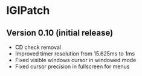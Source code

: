 # IGIPatch

## Version 0.10 (initial release)
- CD check removal
- Improved timer resolution from 15.625ms to 1ms
- Fixed visible windows cursor in windowed mode
- Fixed cursor precision in fullscreen for menus
